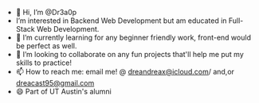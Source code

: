 - 👋 Hi, I’m @Dr3a0p
- I’m interested in Backend Web Development but am educated in Full-Stack Web Development.
- 🌱 I’m currently learning for any beginner friendly work, front-end would be perfect as well.
- 💞️ I’m looking to collaborate on any fun projects that'll help me put my skills to practice!
- 📫 How to reach me: email me! @ dreandreax@icloud.com/ and,or dreacast95@gmail.com
- 😄 Part of UT Austin's alumni

<!---
Dr3a0p/Dr3a0p is a ✨ special ✨ repository because its `README.md` (this file) appears on your GitHub profile.
You can click the Preview link to take a look at your changes.
--->
